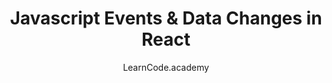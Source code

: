---
sections:
  - reactjs
link: 'https://www.youtube.com/watch?v=_D1JGNidMr4'
title: 'Javascript Events & Data Changes in React'
author: LearnCode.academy
publishedAt: 2016-02-08T00:00:00.000Z
type:
  - video
  - tutorial
topics:
  - react_events
suggestedBy:
  - andreamangano
createdAt: 2018-03-12T22:06:32.706Z
reference: aHR0cHM6Ly93d3cueW91dHViZS5jb20vd2F0Y2g_dj1fRDFKR05pZE1yNA
slug: javascript-events-and-data-changes-in-react-by-learncodeacademy
---